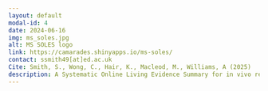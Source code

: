 ```yaml
---
layout: default
modal-id: 4
date: 2024-06-16
img: ms_soles.jpg
alt: MS SOLES logo
link: https://camarades.shinyapps.io/ms-soles/
contact: ssmith49[at]ed.ac.uk
Cite: Smith, S., Wong, C., Hair, K., Macleod, M., Williams, A (2025)
description: A Systematic Online Living Evidence Summary for in vivo research in multiple sclerosis.
---
```

